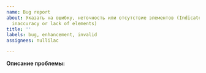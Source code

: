 ```yaml
---
name: Bug report
about: Указать на ошибку, неточность или отсутствие элементов (Indicate an error,
  inaccuracy or lack of elements)
title: ''
labels: bug, enhancement, invalid
assignees: nullilac

---
```


**Описание проблемы:**
